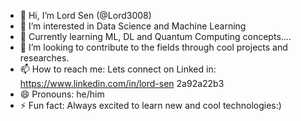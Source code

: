 - 👋 Hi, I’m Lord Sen (@Lord3008)
- 👀 I’m interested in Data Science and Machine Learning
- 🌱 Currently learning ML, DL and Quantum Computing concepts.... 
- 💞️ I’m looking to contribute to the fields through cool projects and researches.
- 📫 How to reach me: Lets connect on Linked in: https://www.linkedin.com/in/lord-sen 2a92a22b3                                                 
- 😄 Pronouns: he/him
- ⚡ Fun fact: Always excited to learn new and cool technologies:)

<!---
Lord3008/Lord3008 is a ✨ special ✨ repository because its `README.md` (this file) appears on your GitHub profile.
You can click the Preview link to take a look at your changes.
--->
